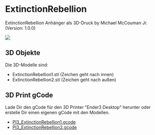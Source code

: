 # ExtinctionRebellion
ExtinctionRebellion Anhänger als 3D-Druck by Michael McCouman Jr. (Version: 1.0.0)

<img src="https://raw.githubusercontent.com/McCouman/ExtinctionRebellion/master/Screenshot.png"/>

## 3D Objekte

Die 3D-Modelle sind:
- ExtinctionRebellion1.stl (Zeichen geht nach innen)
- ExtinctionRebellion2.stl (Zeichen geht nach außen)

## 3D Print gCode

Lade Dir den gCode für den 3D Printer "Ender3 Desktop" herunter oder erstelle Dir einen eigenen gCode mit den Modellen.
- <a href="https://github.com/McCouman/ExtinctionRebellion/raw/master/PI3_ExtinctionRebellion1.gcode">PI3_ExtinctionRebellion1.gcode</a>
- <a href="https://github.com/McCouman/ExtinctionRebellion/raw/master/PI3_ExtinctionRebellion2.gcode">PI3_ExtinctionRebellion2.gcode</a>
